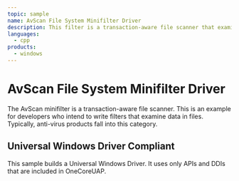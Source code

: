 ```yaml
---
topic: sample
name: AvScan File System Minifilter Driver
description: This filter is a transaction-aware file scanner that examines data in files.
languages:
  - cpp
products:
  - windows
---
```


<!---
    name: AvScan File System Minifilter Driver
    platform: WDM
    language: cpp
    category: FileSystem
    description: This filter is a transaction-aware file scanner that examines data in files.
    samplefwlink: http://go.microsoft.com/fwlink/p/?LinkId=617644
--->

# AvScan File System Minifilter Driver

The AvScan minifilter is a transaction-aware file scanner. This is an example for developers who intend to write filters that examine data in files. Typically, anti-virus products fall into this category.

## Universal Windows Driver Compliant
This sample builds a Universal Windows Driver. It uses only APIs and DDIs that are included in OneCoreUAP.

